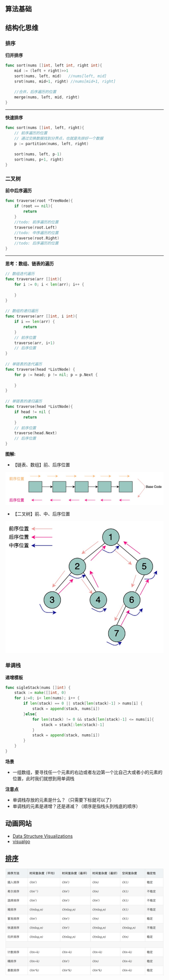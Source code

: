 ## 算法基础

## 结构化思维
### 排序
**归并排序**
```go
func sort(nums []int, left int, right int){
	mid := (left + right)>>1
	sort(nums, left, mid)   //nums[left, mid]
	srot(nums, mid+1, right) //nums[mid+1, right]
	
	//合并，后序遍历的位置
	merge(nums, left, mid, right)
}
```
****
**快速排序**
```go
func sort(nums []int, left, right){
	// 前序遍历的位置
	// 通过交换数据找到分界点，也就是先排好一个数据
	p := partition(nums, left, right)
	
	sort(nums, left, p-1)
	sort(nums, p+1, right)
}
```

### 二叉树
**前中后序遍历**
```go
func traverse(root *TreeNode){
	if (root == nil){
		return
    }
	//todo: 前序遍历的位置
	traverse(root.Left)
	//todo: 中序遍历的位置
	traverse(root.Right)
	//todo: 后序遍历的位置
}
```

****
**思考：数组、链表的遍历**
```go
// 数组迭代遍历
func traverse(arr []int){
	for i := 0; i < len(arr); i++ {
		
    }
}

// 数组的递归遍历
func traverse(arr []int, i int){
	if i == len(arr) {
		return
    }
    // 前序位置
	traverse(arr, i+1)
	// 后序位置
}

// 单链表的迭代遍历
func traverse(head *ListNode) {
	for p := head; p != nil; p = p.Next {
	    	
    }
}

// 单链表的递归遍历
func traverse(head *ListNode){
	if head != nil {
	    return	
    }
	// 前序位置
	traverse(head.Next)
    // 后序位置
}
```
**图解:**
- 【链表、数组】前、后序位置

![](./png/traverse_before_back.jpg)

- 【二叉树】前、中、后序位置

![](./png/tree_before_mid_back.jpg)


### 单调栈
**递增模板**
```go
func sigleStack(nums []int) {
	stack := make([]int, 0)
	for i:=0; i< len(nums); i++ {
	    if len(stack) == 0 || stack[len(stack)-1] > nums[i] {
		    stack = append(stack, nums[i])	
        }else{
		    for len(stack) != 0 && stack[len(stack)-1] <= nums[i]{
			    stack = stack[:len(stack)-1]	
            }
			stack = append(stack, nums[i])
        }   	
    }
}
```

**场景**
- 一组数组，要寻找任一个元素的右边或者左边第一个比自己大或者小的元素的位置，此时我们就想到用单调栈

**注意点**
- 单调栈存放的元素是什么？（只需要下标就可以了）
- 单调栈的元素是递增？还是递减？（顺序是指栈头到栈底的顺序）


## 动画网站
- [Data Structure Visualizations](https://www.cs.usfca.edu/~galles/visualization/Algorithms.html)
- [visualgo](https://visualgo.net/zh)

## [排序](./sort/Readme.md)
![img.png](./sort/static/img.png)